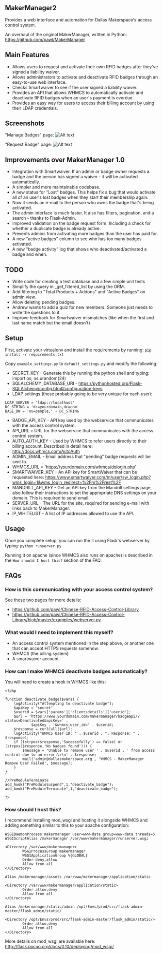 MakerManager2
---
Provides a web interface and automation for Dallas Makerspace's access control system.

An overhaul of the original MakerManager, written in Python: https://github.com/pawl/MakerManager

Main Features
---
* Allows users to request and activate their own RFID badges after they've signed a liability waiver.
* Allows administrators to activate and deactivate RFID badges through an easy-to-use web interface.
* Checks Smartwaiver to see if the user signed a liability waiver.
* Provides an API that allows WHMCS to automatically activate and deactivate RFID badges when an user's payment is overdue.
* Provides an easy way for users to access their billing account by using their LDAP credentials.

Screenshots
---
"Manage Badges" page:
![Alt text](https://github.com/pawl/MakerManager2/blob/master/screenshots/makermanager.png "Manage Badges Page")

"Request Badge" page:
![Alt text](https://github.com/pawl/MakerManager2/blob/master/screenshots/badge_request.png "Request Badge Page")

Improvements over MakerManager 1.0
---
* Integration with Smartwaiver. If an admin or badge owner requests a badge and the person has signed a waiver - it will be activated automatically.
* A simpler and more maintainable codebase.
* A new status for "Lost" badges. This helps fix a bug that would activate all of an user's lost badges when they start their membership again.
* Now it sends an e-mail to the person who owns the badge that's being activated.
* The admin interface is much faster. It also has filters, pagination, and a search - thanks to Flask-Admin.
* Improved validation on the badge request form. Including a check for whether a duplicate badge is already active.
* Prevents admins from activating more badges than the user has paid for.
* A new "active badges" column to see who has too many badges activated.
* A new "badge activity" log that shows who deactivated/activated a badge and when.

TODO
---
* Write code for creating a test database and a few simple unit tests
* Simplify the query in _get_filtered_list by using the ORM.
* Add filtering to "Total Products + Addons" and "Active Badges" on admin view.
* Allow deleting pending badges.
* Andrew wants to add a quiz for new members. Someone just needs to write the questions to it.
* Improve feedback for Smartwaiver mismatches (like when the first and last name match but the email doesn't)

Setup
---
First, activate your virtualenv and install the requirements by running: `pip install -r requirements.txt`

Copy `example_settings.py` to `default_settings.py` and modify the following:
* SECRET_KEY - Generate this by running the python shell and typing: import os; os.urandom(24)
* SQLALCHEMY_DATABASE_URI - https://pythonhosted.org/Flask-SQLAlchemy/config.html#configuration-keys
* LDAP settings (these probably going to be very unique for each user):
```
LDAP_SERVER = 'ldap://localhost'
DC_STRING = 'dc=yourdomain,dc=com'
BASE_DN = 'ou=people,' + DC_STRING
```
* BADGE_API_KEY - API key used by the webservice that communicates with the access control system.
* API_URL = URL for the webservice that communicates with the access control system.
* AUTO_AUTH_KEY - Used by WHMCS to refer users directly to their billing account. Described in detail here: http://docs.whmcs.com/AutoAuth
* ADMIN_EMAIL - Email address that "pending" badge requests will be sent to.
* WHMCS_URL = 'https://yourdomain.com/whmcs/dologin.php'
* SMARTWAIVER_KEY - An API key for SmartWaiver that can be requested here: https://www.smartwaiver.com/m/user/sw_login.php?wms_login=1&wms_login_redirect=%2Fm%2Frest%2F
* MANDRILL_API_KEY - Get an API key from the Mandrill settings page, also follow their instructions to set the appropriate DNS settings on your domain. This is required to send email.
* SERVER_URL - The URL for the site, required for sending e-mail with links back to MakerManager.
* IP_WHITELIST - A list of IP addresses allowed to use the API.

Usage
---
Once you complete setup, you can run the it using Flask's webserver by typing: `python runserver.py`

Running it on apache (since WHMCS also runs on apache) is described in the `How should I host this?` section of the FAQ.

FAQs
---
### How is this communicating with your access control system?
See these two pages for more details:
* https://github.com/pawl/Chinese-RFID-Access-Control-Library
* https://github.com/pawl/Chinese-RFID-Access-Control-Library/blob/master/examples/webserver.py

### What would I need to implement this myself?
* An access control system mentioned in the step above, or another one that can accept HTTPS requests somehow.
* WHMCS (the billing system)
* A smartwaiver account.

### How can I make WHMCS deactivate badges automatically?
You will need to create a hook in WHMCS like this:
```
<?php

function deactivate_badge($vars) {
	logActivity("Attempting to deactivate badge");
	$apiKey = "secret"
	$userid = $vars['params']['clientsdetails']['userid'];
	$url = 'https://www.yourdomain.com/makermanager/badgeapi/?status=Deactivated&apiKey=' . 
	        $apiKey . '&whmcs_user_id=' . $userid;
	$response = curlCall($url);
	logActivity("WHMCS User ID: " . $userid . ", Response: " . $response);
	if ((strpos($response,'Successfully') == false) or (strpos($response,'No badges found'))) {
		$message = 'Unable to remove user ' . $userid . ' from access control due to an error:\r\n' . $response;
		mail('admin@dallasmakerspace.org', 'WHMCS - MakerManager Remove User Failed', $message);
	}
}

//PreModuleTerminate
add_hook("PreModuleSuspend",1,"deactivate_badge");
add_hook("PreModuleTerminate",1,"deactivate_badge");

?>
```

### How should I host this?
I recommend installing mod_wsgi and hosting it alongside WHMCS and adding something similar to this to your apache configuration:
```
WSGIDaemonProcess makermanager user=www-data group=www-data threads=5
WSGIScriptAlias /makermanager /var/www/makermanager/runserver.wsgi

<Directory /var/www/makermanager>
        WSGIProcessGroup makermanager
        WSGIApplicationGroup %{GLOBAL}
        Order deny,allow
        Allow from all
</Directory>

Alias /makermanager/assets /var/www/makermanager/application/static

<Directory /var/www/makermanager/application/static>
        Order allow,deny
        Allow from all
</Directory>

Alias /makermanager/static/admin /opt/Envs/prod/src/flask-admin-master/flask_admin/static/

<Directory /opt/Envs/prod/src/flask-admin-master/flask_admin/static/>
        Order allow,deny
        Allow from all
</Directory>
```

More details on mod_wsgi are available here: http://flask.pocoo.org/docs/0.10/deploying/mod_wsgi/
